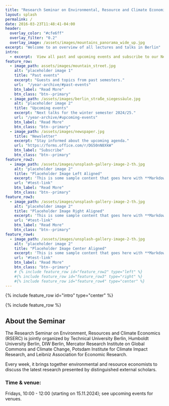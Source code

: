 ```yaml
---
title: "Research Seminar on Environmental, Resource and Climate Economics (RSERC)"
layout: splash
permalink: /
date: 2016-03-23T11:48:41-04:00
header:
  overlay_color: "#cfe6ff"
  overlay_filter: "0.2"
  overlay_image: /assets/images/mountains_panorama_wide_up.jpg
excerpt: "Welcome to an overview of all lectures and talks in Berlin"
intro: 
  - excerpt:  View all past and upcoming events and subscribe to our Newsletter. #'Nullam suscipit et nam, tellus velit pellentesque at malesuada, enim eaque. Quis nulla, netus tempor in diam gravida tincidunt, *proin faucibus* voluptate felis id sollicitudin. Centered with `type="center"`'
feature_row:
  - image_path: assets/images/mountain_street.jpg
    alt: "placeholder image 1"
    title: "Past events"
    excerpt: "Guests and topics from past semesters."
    url:  "/year-archive/#past-events"
    btn_label: "Read More"
    btn_class: "btn--primary"
  - image_path: /assets/images/berlin_straße_siegessäule.jpg
    alt: "placeholder image 2"
    title: "Upcoming events"
    excerpt: "Next talks for the winter semester 2024/25."
    url: "/year-archive/#upcoming-events"
    btn_label: "Read More"
    btn_class: "btn--primary"
  - image_path: /assets/images/newspaper.jpg
    title: "Newsletter"
    excerpt: "Stay informed about the upcoming agenda."
    url: "https://forms.office.com/r/DG50nN8XkW"
    btn_label: "Subscribe"
    btn_class: "btn--primary"
feature_row2:
  - image_path: /assets/images/unsplash-gallery-image-2-th.jpg
    alt: "placeholder image 2"
    title: "Placeholder Image Left Aligned"
    excerpt: 'This is some sample content that goes here with **Markdown** formatting. Left aligned with `type="left"`'
    url: "#test-link"
    btn_label: "Read More"
    btn_class: "btn--primary"
feature_row3:
  - image_path: /assets/images/unsplash-gallery-image-2-th.jpg
    alt: "placeholder image 2"
    title: "Placeholder Image Right Aligned"
    excerpt: 'This is some sample content that goes here with **Markdown** formatting. Right aligned with `type="right"`'
    url: "#test-link"
    btn_label: "Read More"
    btn_class: "btn--primary"
feature_row4:
  - image_path: /assets/images/unsplash-gallery-image-2-th.jpg
    alt: "placeholder image 2"
    title: "Placeholder Image Center Aligned"
    excerpt: 'This is some sample content that goes here with **Markdown** formatting. Centered with `type="center"`'
    url: "#test-link"
    btn_label: "Read More"
    btn_class: "btn--primary"
    # {% include feature_row id="feature_row2" type="left" %}
    #{% include feature_row id="feature_row3" type="right" %}
    #{% include feature_row id="feature_row4" type="center" %}
---
```



{% include feature_row id="intro" type="center" %}

{% include feature_row %}

## About the Seminar

The Research Seminar on Environment, Resources and Climate Economics (RSERC) is jointly organized by Technical University Berlin, Humboldt University Berlin, DIW Berlin, Mercator Research Institute on Global Commons and Climate Change, Potsdam Institute for Climate Impact Research, and Leibniz Association for Economic Research.

Every week, it brings together environmental and resource economists to discuss the latest research presented by distinguished external scholars.

### Time & venue:
Fridays, 10:00 - 12:00 (starting on 15.11.2024); see upcoming events for venues.